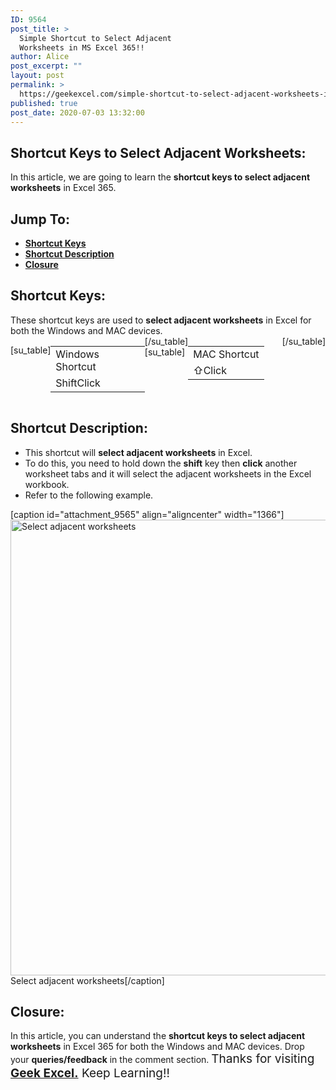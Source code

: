 ```yaml
---
ID: 9564
post_title: >
  Simple Shortcut to Select Adjacent
  Worksheets in MS Excel 365!!
author: Alice
post_excerpt: ""
layout: post
permalink: >
  https://geekexcel.com/simple-shortcut-to-select-adjacent-worksheets-in-ms-excel-365/
published: true
post_date: 2020-07-03 13:32:00
---
```

<h2>Shortcut Keys to Select Adjacent Worksheets:</h2>
In this article, we are going to learn the <strong>shortcut keys to select adjacent worksheets</strong> in Excel 365.
<h2>Jump To:</h2>
<ul>
 	<li><strong><a href="#1">Shortcut Keys</a></strong></li>
 	<li><strong><a href="#2">Shortcut Description</a></strong></li>
 	<li><strong><a href="#3">Closure</a></strong></li>
</ul>
<h2 id="1">Shortcut Keys:</h2>
These shortcut keys are used to <strong>select adjacent worksheets</strong> in Excel for both the Windows and MAC devices.
<div style="display: flex;">

[su_table]
<table>
<tbody>
<tr>
<td>Windows Shortcut</td>
</tr>
<tr>
<td style="display: flex;"><span class="key-flex"><span class="win-key" style="width: 120px;"><span class="custom-span-key">Shift</span></span></span><span class="key-flex"><span class="win-key" style="width: 120px;"><span class="custom-span-key">Click</span></span></span></td>
</tr>
</tbody>
</table>
[/su_table]
[su_table]
<table style="float: right;">
<tbody>
<tr>
<td>MAC Shortcut</td>
</tr>
<tr>
<td style="display: flex;"><span class="key-flex"><span class="mac-key"><span class="custom-span-key">⇧</span></span></span><span class="key-flex"><span class="mac-key" style="width: 120px;"><span class="custom-span-key">Click</span></span></span></td>
</tr>
</tbody>
</table>
[/su_table]

</div>
<h2 id="2">Shortcut Description:</h2>
<ul>
 	<li>This shortcut will <strong>select adjacent worksheets</strong> in Excel.</li>
 	<li>To do this, you need to hold down the <strong>shift</strong> key then <strong>click</strong> another worksheet tabs and it will select the adjacent worksheets in the Excel workbook.</li>
 	<li>Refer to the following example.</li>
</ul>
[caption id="attachment_9565" align="aligncenter" width="1366"]<img class="size-full wp-image-9565" src="https://geekexcel.com/wp-content/uploads/2020/07/ezgif.com-optimize-2020-07-03T131502.711.gif" alt="Select adjacent worksheets" width="1366" height="729" /> Select adjacent worksheets[/caption]
<h2 id="3">Closure:</h2>
In this article, you can understand the <strong>shortcut keys to select adjacent worksheets</strong> in Excel 365 for both the Windows and MAC devices. Drop your <strong>queries/feedback</strong> in the comment section. <span style="font-size: 19px;">Thanks for visiting <strong><a href="https://geekexcel.com/">Geek Excel.</a></strong> Keep Learning!!</span>